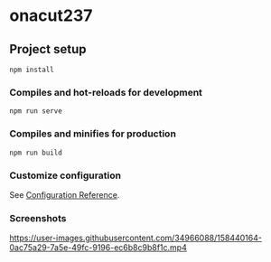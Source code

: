 # onacut237

## Project setup
```
npm install
```

### Compiles and hot-reloads for development
```
npm run serve
```

### Compiles and minifies for production
```
npm run build
```

### Customize configuration
See [Configuration Reference](https://cli.vuejs.org/config/).

### Screenshots

https://user-images.githubusercontent.com/34966088/158440164-0ac75a29-7a5e-49fc-9196-ec6b8c9b8f1c.mp4



